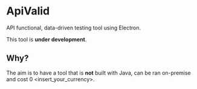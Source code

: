 # ApiValid
API functional, data-driven testing tool using Electron.

This tool is **under development**.

## Why?
The aim is to have a tool that is **not** built with Java, can be ran on-premise and cost 0 &lt;insert_your_currency&gt;.
